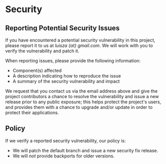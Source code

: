 # Security

## Reporting Potential Security Issues

If you have encountered a potential security vulnerability in this project,
please report it to us at *luisza {at} gmail.com*. We will work with you to
verify the vulnerability and patch it.

When reporting issues, please provide the following information:

- Component(s) affected
- A description indicating how to reproduce the issue
- A summary of the security vulnerability and impact

We request that you contact us via the email address above and give the
project contributors a chance to resolve the vulnerability and issue a new
release prior to any public exposure; this helps protect the project's
users, and provides them with a chance to upgrade and/or update in order to
protect their applications.

## Policy

If we verify a reported security vulnerability, our policy is:

- We will patch the default branch and issue a new security fix release.
- We will *not* provide backports for older versions.
